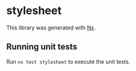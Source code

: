 # stylesheet

This library was generated with [Nx](https://nx.dev).

## Running unit tests

Run `nx test stylesheet` to execute the unit tests.

